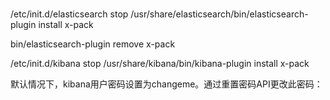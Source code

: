 #
/etc/init.d/elasticsearch stop
/usr/share/elasticsearch/bin/elasticsearch-plugin install x-pack

bin/elasticsearch-plugin remove x-pack

/etc/init.d/kibana stop
/usr/share/kibana/bin/kibana-plugin install x-pack

默认情况下，kibana用户密码设置为changeme。通过重置密码API更改此密码：
